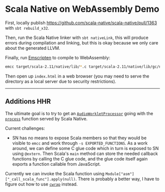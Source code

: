 # Scala Native on WebAssembly Demo
First, locally publish https://github.com/scala-native/scala-native/pull/1363 with `sbt rebuild_x32`.

Then, run the Scala Native linker with `sbt nativeLink`, this will produce errors during compilation and linking, but this is okay because we only care about the generated LLVM.

Finally, run [Emscripten](https://kripken.github.io/emscripten-site/index.html) to compile to WebAssembly:

```bash
emcc target/scala-2.11/native/lib/*.c target/scala-2.11/native/lib/gc/none/**.c target/scala-2.11/native/lib/*.cpp target/scala-2.11/native/*.ll -s WASM=1 -s ALLOW_MEMORY_GROWTH=1 -s ERROR_ON_UNDEFINED_SYMBOLS=0 -o index.html
```

Then open up `index.html` in a web browser (you may need to serve the directory as a local server due to security restrictions).

---------------------------

## Additions HHR

The ultimate goal is to try to get an [`AudioWorkletProcessor`](https://developer.mozilla.org/en-US/docs/Web/API/Web_Audio_API#Audio_processing_in_JavaScript)
going with the [`process`](https://webaudio.github.io/web-audio-api/#dom-audioworkletprocessor-process) function served by Scala Native.

Current challenges:

- SN has no means to expose Scala members so that they would be visible to `emcc` and work through
  `-s EXPORTED_FUNCTIONS`. As a work around, we can define some C glue code which in turn is exposed
  to SN using `@extern`. Then Scala's `main` method can store the needed callback functions by
  calling the C glue code, and the glue code itself again exports a function callable from JavaScript.

Currently we can invoke the Scala function using `Module["asm"]["_call_scala_func"].apply(null)`. There is
probably a better way, I have to figure out how to use [`cwrap`](https://kripken.github.io/emscripten-site/docs/porting/connecting_cpp_and_javascript/Interacting-with-code.html#interacting-with-code-ccall-cwrap) instead.
